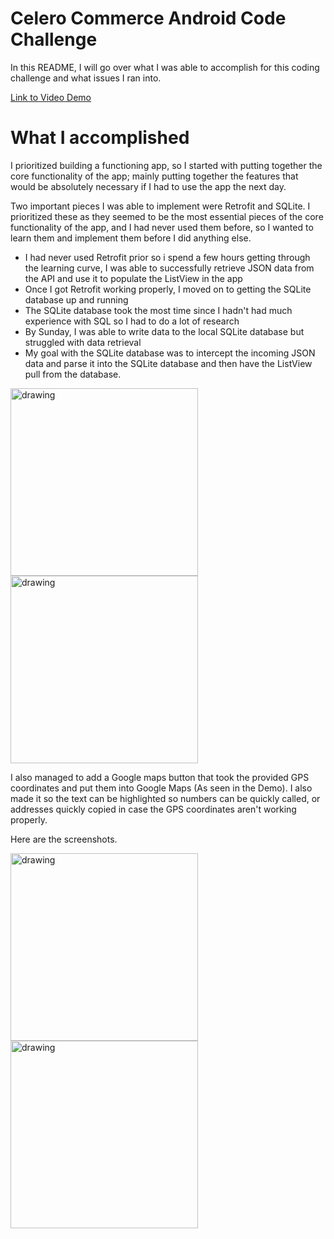 # Celero Commerce Android Code Challenge

In this README, I will go over what I was able to accomplish for this coding challenge and what issues I ran into. 

[Link to Video Demo](https://res.cloudinary.com/deflyzun6/video/upload/v1601263240/celeroapp/celeroproject_ohoc2z.mp4)

# What I accomplished

I prioritized building a functioning app, so I started with putting together the core functionality of the app;
mainly putting together the features that would be absolutely necessary if I had to use the app the next day.

Two important pieces I was able to implement were Retrofit and SQLite. I prioritized these as they seemed to be the most essential pieces of the
core functionality of the app, and I had never used them before, so I wanted to learn them and implement them before I did anything else. 

*  I had never used Retrofit prior so i spend a few hours getting through the learning curve, I was able to 
successfully retrieve JSON data from the API and use it to populate the ListView in the app
*  Once I got Retrofit working properly, I moved on to getting the SQLite database up and running
*  The SQLite database took the most time since I hadn't had much experience with SQL so I had to do a lot of research
*  By Sunday, I was able to write data to the local SQLite database but struggled with data retrieval
*  My goal with the SQLite database was to intercept the incoming JSON data and parse it into the SQLite database
and then have the ListView pull from the database.

<img src="https://res.cloudinary.com/deflyzun6/image/upload/v1601260118/celeroapp/Screenshot_1601260092_jeimja.png" alt="drawing" width="300"/>
<img src="https://res.cloudinary.com/deflyzun6/image/upload/v1601260118/celeroapp/Screenshot_1601260098_y9y1wo.png" alt="drawing" width="300"/>


I also managed to add a Google maps button that took the provided GPS coordinates and put them into Google Maps (As seen in the Demo). I also made
it so the text can be highlighted so numbers can be quickly called, or addresses quickly copied in case the GPS coordinates aren't working properly.

Here are the screenshots.

<img src="https://res.cloudinary.com/deflyzun6/image/upload/v1601260417/celeroapp/Screenshot_1601260358_j8xp6x.png" alt="drawing" width="300"/>
<img src="https://res.cloudinary.com/deflyzun6/image/upload/v1601260419/celeroapp/Screenshot_1601260371_jshbdm.png" alt="drawing" width="300"/>



